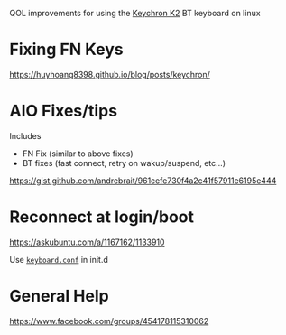 QOL improvements for using the [Keychron K2](https://www.keychron.com/products/keychron-k2-hot-swappable-wireless-mechanical-keyboard) BT keyboard on linux

# Fixing FN Keys

https://huyhoang8398.github.io/blog/posts/keychron/

# AIO Fixes/tips

Includes

* FN Fix (similar to above fixes)
* BT fixes (fast connect, retry on wakup/suspend, etc...)

https://gist.github.com/andrebrait/961cefe730f4a2c41f57911e6195e444

# Reconnect at login/boot

https://askubuntu.com/a/1167162/1133910

Use [`keyboard.conf`](/peripherals/keyboard.conf) in init.d

# General Help

https://www.facebook.com/groups/454178115310062
